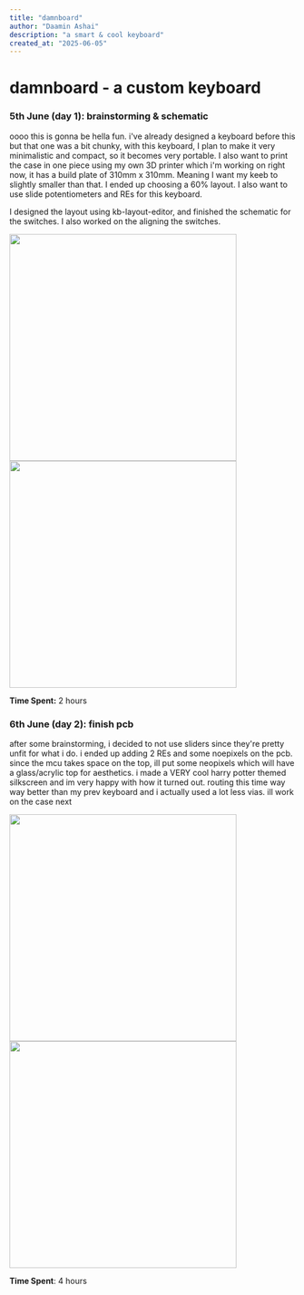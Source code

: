 ```yaml
---
title: "damnboard"
author: "Daamin Ashai"
description: "a smart & cool keyboard"
created_at: "2025-06-05"
---
```


# damnboard - a custom keyboard

### 5th June (day 1): brainstorming & schematic

oooo this is gonna be hella fun.
i've already designed a keyboard before this but that one was a bit chunky, with this keyboard, I plan to make it very minimalistic and compact, so it becomes very portable. I also want to print the case in one piece using my own 3D printer which i'm working on right now, it has a build plate of 310mm x 310mm. Meaning I want my keeb to slightly smaller than that. I ended up choosing a 60% layout. I also want to use slide potentiometers and REs for this keyboard.

I designed the layout using kb-layout-editor, and finished the schematic for the switches. I also worked on the aligning the switches.

<image src="assets/pcb.png" width="400">

<image src="assets/schem.png" width="400">

**Time Spent:** 2 hours

### 6th June (day 2): finish pcb

after some brainstorming, i decided to not use sliders since they're pretty unfit for what i do. i ended up adding 2 REs and some noepixels on the pcb. since the mcu takes space on the top, ill put some neopixels which will have a glass/acrylic top for aesthetics. i made a VERY cool harry potter themed silkscreen and im very happy with how it turned out. routing this time way way better than my prev keyboard and i actually used a lot less vias. ill work on the case next

<image src="assets/front_3d.png" width="400">

<image src="assets/back_3d.png" width="400">

**Time Spent**: 4 hours

